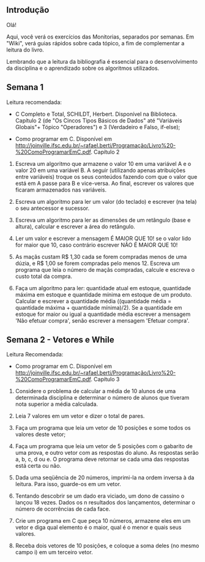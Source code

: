 ## Introdução

Olá!

Aqui, você verá os exercícios das Monitorias, separados por semanas. Em "Wiki", verá guias rápidos sobre cada tópico, a fim de complementar a leitura do livro.

Lembrando que a leitura da bibliografia é essencial para o desenvolvimento da disciplina e o aprendizado sobre os algoritmos utilizados.

## Semana 1

Leitura recomendada: 
- C Completo e Total, SCHILDT, Herbert. Disponível na Biblioteca. Capítulo 2 (de "Os Cincos Tipos Básicos de Dados" até "Variáveis Globais"+ Tópico "Operadores") e 3 (Verdadeiro e Falso, if-else);

- Como programar em C. Disponível em <http://joinville.ifsc.edu.br/~rafael.berti/Programação/Livro%20-%20ComoProgramarEmC.pdf>. Capítulo 2

1) Escreva um algoritmo que armazene o valor 10 em uma variável A e o valor 20 em uma variável B. A seguir (utilizando apenas atribuições entre variáveis) troque os seus conteúdos fazendo com que o valor que está em A passe para B e vice-versa. Ao final, escrever os valores que ficaram armazenados nas variáveis. 

2) Escreva um algoritmo para ler um valor (do teclado) e escrever (na tela) o seu antecessor e sucessor.

3) Escreva um algoritmo para ler as dimensões de um retângulo (base e altura), calcular e escrever a área do retângulo. 

4) Ler um valor e escrever a mensagem É MAIOR QUE 10! se o valor lido for maior que 10, caso contrário escrever NÃO É MAIOR QUE 10! 

5) As maçãs custam R$ 1,30 cada se forem compradas menos de uma dúzia, e R$ 1,00 se forem compradas pelo menos 12. Escreva um programa que leia o número de maçãs compradas, calcule e escreva o custo total da compra.

6) Faça um algoritmo para ler: quantidade atual em estoque, quantidade máxima em estoque e quantidade mínima em estoque de um produto. Calcular e escrever a quantidade média ((quantidade média = quantidade máxima + quantidade mínima)/2). Se a quantidade em estoque for maior ou igual a quantidade média escrever a mensagem 'Não efetuar compra', senão escrever a mensagem 'Efetuar compra'. 

## Semana 2 - Vetores e While

Leitura Recomendada:

- Como programar em C. Disponível em <http://joinville.ifsc.edu.br/~rafael.berti/Programação/Livro%20-%20ComoProgramarEmC.pdf>. Capítulo 3

1) Considere o problema de calcular a média de 10 alunos de uma determinada disciplina e determinar o número de alunos que tiveram nota superior a média calculada. 

2) Leia 7 valores em um vetor e dizer o total de pares.

3) Faça um programa que leia um vetor de 10 posições e some todos os valores deste vetor;

4) Faça um programa que leia um vetor de 5 posições com o gabarito de uma prova, e outro vetor com as respostas do aluno. As respostas serão a, b, c, d ou e. O programa deve retornar se cada uma das respostas está certa ou não.

5) Dada uma seqüência de 20 números, imprimi-la na ordem inversa à da leitura. Para isso, guarde-os em um vetor.

6) Tentando descobrir se um dado era viciado, um dono de cassino o lançou 18 vezes. Dados os n resultados dos lançamentos, determinar o número de ocorrências de cada face. 

7) Crie um programa em C que peça 10 números, armazene eles em um vetor e diga qual elemento é o maior, qual é o menor e quais seus valores.

8) Receba dois vetores de 10 posições, e coloque a soma deles (no mesmo campo i) em um terceiro vetor.
